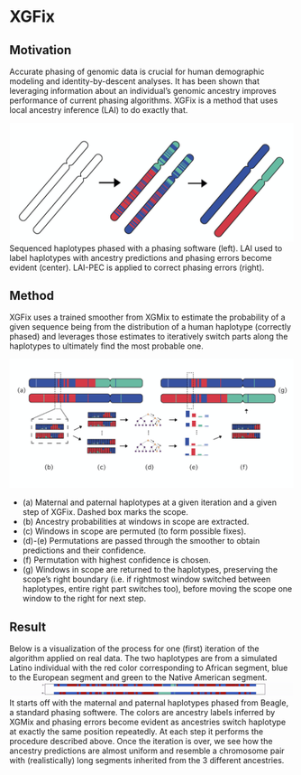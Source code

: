 # XGFix 

## Motivation

Accurate phasing of genomic data is crucial for human demographic modeling and identity-by-descent analyses. It has been shown that leveraging information about an individual’s genomic ancestry improves performance of current phasing algorithms. XGFix is a method that uses local ancestry inference (LAI) to do exactly that.

![Local Ancestry for Phasing Error Correction](figures/laipec_resized.png)
Sequenced haplotypes phased with a phasing software (left). LAI used to label haplotypes with ancestry predictions and phasing errors become evident (center). LAI-PEC  is applied to correct phasing errors (right).

## Method

XGFix uses a trained smoother from XGMix to estimate the probability of a given sequence being from the distribution of a human haplotype (correctly phased) and leverages those estimates to iteratively switch parts along the haplotypes to ultimately find the most probable one. 

![XGFix Diagram](figures/diagram_resized.png)
- (a) Maternal and paternal haplotypes at a given iteration and a given step of XGFix. Dashed box marks the scope. 
- (b) Ancestry probabilities at windows in scope are extracted.
- (c) Windows in scope are permuted (to form possible fixes).
- (d)-(e) Permutations are passed through the smoother to obtain predictions and their confidence.
- (f) Permutation with highest confidence is chosen.
- (g) Windows in scope are returned to the haplotypes, preserving the scope’s right boundary (i.e. if rightmost window switched between haplotypes, entire 
right part switches too), before moving the scope one window  to the right for next step.

## Result

Below is a visualization of the process for one (first) iteration of the algorithm applied on real data. The two haplotypes are from a simulated Latino individual with the red color corresponding to African segment, blue to the European segment and green to the Native American segment. 
![Visualization of the process](figures/XGFix.gif)
It starts off with the maternal and paternal haplotypes phased from Beagle, a standard phasing softwere. The colors are ancestry labels inferred by XGMix and phasing errors become evident as ancestries switch haplotype at exactly the same position repeatedly. At each step it performs the procedure described above. Once the iteration is over, we see how the ancestry predictions are almost uniform and resemble a chromosome pair with (realistically) long segments inherited from the 3 different ancestries.
